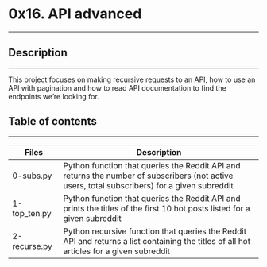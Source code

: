 # 0x16. API advanced
---
## Description
---
This project focuses on making recursive requests to an API, how to use an API with pagination and how to read API documentation to find the endpoints we’re looking for.

## Table of contents
---
| Files	| Description
| --- | --- |
| 0-subs.py	| Python function that queries the Reddit API and returns the number of subscribers (not active users, total subscribers) for a given subreddit
| 1-top_ten.py | Python function that queries the Reddit API and prints the titles of the first 10 hot posts listed for a given subreddit
| 2-recurse.py | Python recursive function that queries the Reddit API and returns a list containing the titles of all hot articles for a given subreddit
